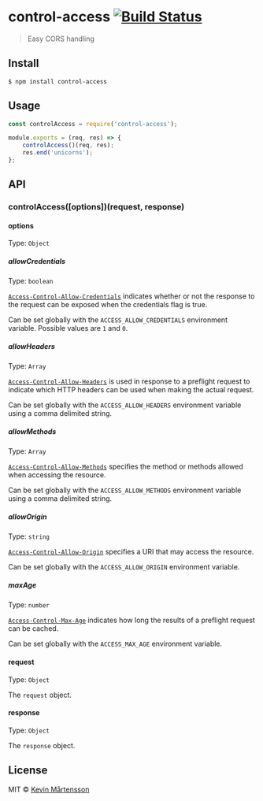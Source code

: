# control-access [![Build Status](https://travis-ci.org/kevva/control-access.svg?branch=master)](https://travis-ci.org/kevva/control-access)

> Easy CORS handling


## Install

```
$ npm install control-access
```


## Usage

```js
const controlAccess = require('control-access');

module.exports = (req, res) => {
	controlAccess()(req, res);
	res.end('unicorns');
};
```


## API

### controlAccess([options])(request, response)

#### options

Type: `Object`

##### allowCredentials

Type: `boolean`

[`Access-Control-Allow-Credentials`](https://developer.mozilla.org/en-US/docs/Web/HTTP/Headers/Access-Control-Allow-Credentials) indicates whether or not the response to the request can be exposed when the credentials flag is true.

Can be set globally with the `ACCESS_ALLOW_CREDENTIALS` environment variable. Possible values are `1` and `0`.

##### allowHeaders

Type: `Array`

[`Access-Control-Allow-Headers`](https://developer.mozilla.org/en-US/docs/Web/HTTP/Headers/Access-Control-Allow-Headers) is used in response to a preflight request to indicate which HTTP headers can be used when making the actual request.

Can be set globally with the `ACCESS_ALLOW_HEADERS` environment variable using a comma delimited string.

##### allowMethods

Type: `Array`

[`Access-Control-Allow-Methods`](https://developer.mozilla.org/en-US/docs/Web/HTTP/Headers/Access-Control-Allow-Methods) specifies the method or methods allowed when accessing the resource.

Can be set globally with the `ACCESS_ALLOW_METHODS` environment variable using a comma delimited string.

##### allowOrigin

Type: `string`

[`Access-Control-Allow-Origin`](https://developer.mozilla.org/en-US/docs/Web/HTTP/Headers/Access-Control-Allow-Origin) specifies a URI that may access the resource.

Can be set globally with the `ACCESS_ALLOW_ORIGIN` environment variable.

##### maxAge

Type: `number`

[`Access-Control-Max-Age`](https://developer.mozilla.org/en-US/docs/Web/HTTP/Headers/Access-Control-Max-Age) indicates how long the results of a preflight request can be cached.

Can be set globally with the `ACCESS_MAX_AGE` environment variable.

#### request

Type: `Object`

The `request` object.

#### response

Type: `Object`

The `response` object.


## License

MIT © [Kevin Mårtensson](https://github.com/kevva)
